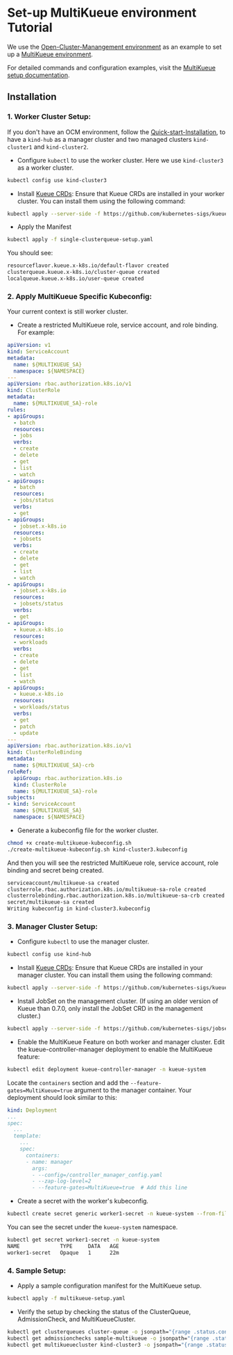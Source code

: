 
# Set-up MultiKueue environment Tutorial

We use the [Open-Cluster-Manangement environment](https://open-cluster-management.io) as an example to set up a [MultiKueue environment](https://kueue.sigs.k8s.io/docs/concepts/multikueue/). 

For detailed commands and configuration examples, visit the [MultiKueue setup documentation](https://kueue.sigs.k8s.io/docs/tasks/manage/setup_multikueue/).



## Installation

### 1. Worker Cluster Setup:
If you don't have an OCM environment, follow the [Quick-start-Installation](https://open-cluster-management.io/getting-started/quick-start/), to have a `kind-hub` as a manager cluster and two managed clusters `kind-cluster1` and `kind-cluster2`.

- Configure `kubectl` to use the worker cluster. Here we use `kind-cluster3` as a worker cluster.
```bash
kubectl config use kind-cluster3 
```

- Install [Kueue CRDs](https://github.com/kubernetes-sigs/kueue): Ensure that Kueue CRDs are installed in your worker cluster. You can install them using the following command:
```bash
kubectl apply --server-side -f https://github.com/kubernetes-sigs/kueue/releases/download/v0.7.1/manifests.yaml
```

- Apply the Manifest
```bash
kubectl apply -f single-clusterqueue-setup.yaml
```
You should see:
```bash
resourceflavor.kueue.x-k8s.io/default-flavor created
clusterqueue.kueue.x-k8s.io/cluster-queue created
localqueue.kueue.x-k8s.io/user-queue created
```

### 2. Apply MultiKueue Specific Kubeconfig:
Your current context is still worker cluster.
- Create a restricted MultiKueue role, service account, and role binding. For example: 

```yaml
apiVersion: v1
kind: ServiceAccount
metadata:
  name: ${MULTIKUEUE_SA}
  namespace: ${NAMESPACE}
---
apiVersion: rbac.authorization.k8s.io/v1
kind: ClusterRole
metadata:
  name: ${MULTIKUEUE_SA}-role
rules:
- apiGroups:
  - batch
  resources:
  - jobs
  verbs:
  - create
  - delete
  - get
  - list
  - watch
- apiGroups:
  - batch
  resources:
  - jobs/status
  verbs:
  - get
- apiGroups:
  - jobset.x-k8s.io
  resources:
  - jobsets
  verbs:
  - create
  - delete
  - get
  - list
  - watch
- apiGroups:
  - jobset.x-k8s.io
  resources:
  - jobsets/status
  verbs:
  - get
- apiGroups:
  - kueue.x-k8s.io
  resources:
  - workloads
  verbs:
  - create
  - delete
  - get
  - list
  - watch
- apiGroups:
  - kueue.x-k8s.io
  resources:
  - workloads/status
  verbs:
  - get
  - patch
  - update
---
apiVersion: rbac.authorization.k8s.io/v1
kind: ClusterRoleBinding
metadata:
  name: ${MULTIKUEUE_SA}-crb
roleRef:
  apiGroup: rbac.authorization.k8s.io
  kind: ClusterRole
  name: ${MULTIKUEUE_SA}-role
subjects:
- kind: ServiceAccount
  name: ${MULTIKUEUE_SA}
  namespace: ${NAMESPACE}
```

- Generate a kubeconfig file for the worker cluster.
```bash
chmod +x create-multikueue-kubeconfig.sh
./create-multikueue-kubeconfig.sh kind-cluster3.kubeconfig
```

And then you will see the restricted MultiKueue role, service account, role binding and secret being created.

```bash
serviceaccount/multikueue-sa created
clusterrole.rbac.authorization.k8s.io/multikueue-sa-role created
clusterrolebinding.rbac.authorization.k8s.io/multikueue-sa-crb created
secret/multikueue-sa created
Writing kubeconfig in kind-cluster3.kubeconfig
```

### 3. Manager Cluster Setup:
- Configure `kubectl` to use the manager cluster.

```bash
kubectl config use kind-hub
```
- Install [Kueue CRDs](https://github.com/kubernetes-sigs/kueue): Ensure that Kueue CRDs are installed in your manager cluster. You can install them using the following command:
```bash
kubectl apply --server-side -f https://github.com/kubernetes-sigs/kueue/releases/download/v0.7.1/manifests.yaml
```

- Install JobSet on the management cluster. (If using an older version of Kueue than 0.7.0, only install the JobSet CRD in the management cluster.)

```bash
kubectl apply --server-side -f https://github.com/kubernetes-sigs/jobset/releases/download/v0.5.2/manifests.yaml
```

- Enable the MultiKueue Feature on both worker and manager cluster.
Edit the kueue-controller-manager deployment to enable the MultiKueue feature: 
```bash
kubectl edit deployment kueue-controller-manager -n kueue-system
```

Locate the `containers` section and add the `--feature-gates=MultiKueue=true` argument to the manager container. Your deployment should look similar to this:
```yaml
kind: Deployment
...
spec:
  ...
  template:
    ...
    spec:
      containers:
      - name: manager
        args:
        - --config=/controller_manager_config.yaml
        - --zap-log-level=2
        - --feature-gates=MultiKueue=true  # Add this line
```

- Create a secret with the worker's kubeconfig.
```bash
kubectl create secret generic worker1-secret -n kueue-system --from-file=kubeconfig=kind-cluster3.kubeconfig
```
You can see the secret under the `kueue-system` namespace.
```bash
kubectl get secret worker1-secret -n kueue-system
NAME             TYPE     DATA   AGE
worker1-secret   Opaque   1      22m
```

### 4. Sample Setup:
- Apply a sample configuration manifest for the MultiKueue setup.
```bash
kubectl apply -f multikueue-setup.yaml 
```

- Verify the setup by checking the status of the ClusterQueue, AdmissionCheck, and MultiKueueCluster.
```bash
kubectl get clusterqueues cluster-queue -o jsonpath="{range .status.conditions[?(@.type == \"Active\")]}CQ - Active: {@.status} Reason: {@.reason} Message: {@.message}{'\n'}{end}"
kubectl get admissionchecks sample-multikueue -o jsonpath="{range .status.conditions[?(@.type == \"Active\")]}AC - Active: {@.status} Reason: {@.reason} Message: {@.message}{'\n'}{end}"
kubectl get multikueuecluster kind-cluster3 -o jsonpath="{range .status.conditions[?(@.type == \"Active\")]}MC - Active: {@.status} Reason: {@.reason} Message: {@.message}{'\n'}{end}"

```
